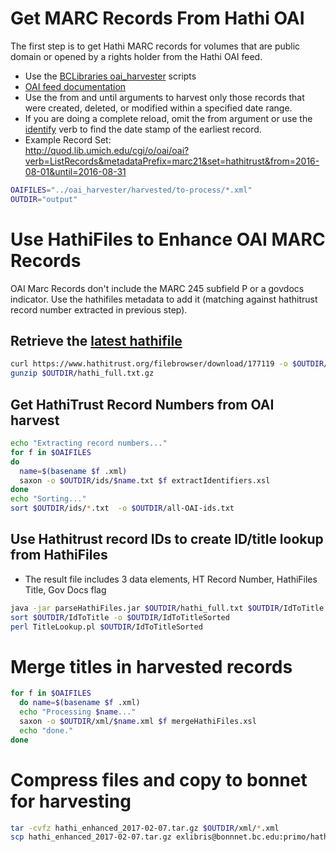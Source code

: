 # Get MARC Records From Hathi OAI

The first step is to get Hathi MARC records for volumes that are public domain or opened by a rights holder from the Hathi OAI feed.

- Use the [BCLibraries oai_harvester](https://github.com/BCLibraries/oai_harvester) scripts
- [OAI feed documentation](https://www.hathitrust.org/data)
- Use the from and until arguments to harvest only those records that were created, deleted, or modified within a specified date range. 
- If you are doing a complete reload, omit the from argument or use the [identify](http://quod.lib.umich.edu/cgi/o/oai/oai?verb=Identify) verb to find the date stamp of the earliest record.
- Example Record Set:  
http://quod.lib.umich.edu/cgi/o/oai/oai?verb=ListRecords&metadataPrefix=marc21&set=hathitrust&from=2016-08-01&until=2016-08-31

```sh
OAIFILES="../oai_harvester/harvested/to-process/*.xml"
OUTDIR="output"
```

# Use HathiFiles to Enhance OAI MARC Records

OAI Marc Records don't include the MARC 245 subfield P or a govdocs indicator. Use the hathifiles metadata to add it (matching against hathitrust record number extracted in previous step).

## Retrieve the [latest hathifile](https://www.hathitrust.org/hathifiles)

```sh
curl https://www.hathitrust.org/filebrowser/download/177119 -o $OUTDIR/hathi_full.txt.gz
gunzip $OUTDIR/hathi_full.txt.gz
```

## Get HathiTrust Record Numbers from OAI harvest

```sh
echo "Extracting record numbers..."
for f in $OAIFILES
do
  name=$(basename $f .xml)
  saxon -o $OUTDIR/ids/$name.txt $f extractIdentifiers.xsl
done
echo "Sorting..."
sort $OUTDIR/ids/*.txt  -o $OUTDIR/all-OAI-ids.txt
```
## Use Hathitrust record IDs to create ID/title lookup from HathiFiles

- The result file includes 3 data elements, HT Record Number, HathiFiles Title, Gov Docs flag

```sh
java -jar parseHathiFiles.jar $OUTDIR/hathi_full.txt $OUTDIR/IdToTitle $OUTDIR/all-OAI-ids.txt
sort $OUTDIR/IdToTitle -o $OUTDIR/IdToTitleSorted
perl TitleLookup.pl $OUTDIR/IdToTitleSorted
```

# Merge titles in harvested records
```sh
for f in $OAIFILES
  do name=$(basename $f .xml)
  echo "Processing $name..."
  saxon -o $OUTDIR/xml/$name.xml $f mergeHathiFiles.xsl
  echo "done."
done
```

# Compress files and copy to bonnet for harvesting
```sh
tar -cvfz hathi_enhanced_2017-02-07.tar.gz $OUTDIR/xml/*.xml
scp hathi_enhanced_2017-02-07.tar.gz exlibris@bonnnet.bc.edu:primo/hathitrust/
```
